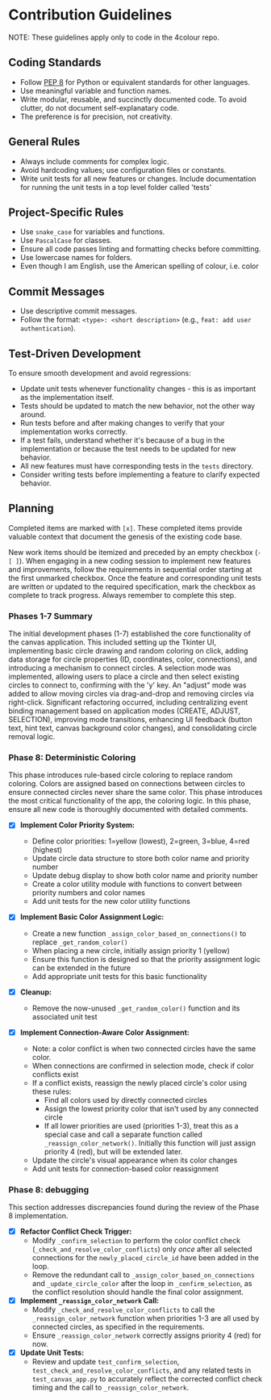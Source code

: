 # Contribution Guidelines

NOTE: These guidelines apply only to code in the 4colour repo.

## Coding Standards
- Follow [PEP 8](https://peps.python.org/pep-0008/) for Python or equivalent standards for other languages.
- Use meaningful variable and function names.
- Write modular, reusable, and succinctly documented code. To avoid clutter, do not document self-explanatary code.
- The preference is for precision, not creativity.

## General Rules
- Always include comments for complex logic.
- Avoid hardcoding values; use configuration files or constants.
- Write unit tests for all new features or changes. Include documentation for running the unit tests in a top level folder called 'tests'

## Project-Specific Rules
- Use `snake_case` for variables and functions.
- Use `PascalCase` for classes.
- Ensure all code passes linting and formatting checks before committing.
- Use lowercase names for folders.
- Even though I am English, use the American spelling of colour, i.e. color

## Commit Messages
- Use descriptive commit messages.
- Follow the format: `<type>: <short description>` (e.g., `feat: add user authentication`).

## Test-Driven Development

To ensure smooth development and avoid regressions:

- Update unit tests whenever functionality changes - this is as important as the implementation itself.
- Tests should be updated to match the new behavior, not the other way around.
- Run tests before and after making changes to verify that your implementation works correctly.
- If a test fails, understand whether it's because of a bug in the implementation or because the test needs to be updated for new behavior.
- All new features must have corresponding tests in the `tests` directory.
- Consider writing tests before implementing a feature to clarify expected behavior.

## Planning

Completed items are marked with `[x]`. These completed items provide valuable context that document the genesis of the existing code base.

New work items should be itemized and preceded by an empty checkbox (`- [ ]`). When engaging in a new coding session to implement new features and improvements, follow the requirements in sequential order starting at the first unmarked checkbox. Once the feature and corresponding unit tests are written or updated to the required specification, mark the checkbox as complete to track progress. Always remember to complete this step.

### Phases 1-7 Summary

The initial development phases (1-7) established the core functionality of the canvas application. This included setting up the Tkinter UI, implementing basic circle drawing and random coloring on click, adding data storage for circle properties (ID, coordinates, color, connections), and introducing a mechanism to connect circles. A selection mode was implemented, allowing users to place a circle and then select existing circles to connect to, confirming with the 'y' key. An "adjust" mode was added to allow moving circles via drag-and-drop and removing circles via right-click. Significant refactoring occurred, including centralizing event binding management based on application modes (CREATE, ADJUST, SELECTION), improving mode transitions, enhancing UI feedback (button text, hint text, canvas background color changes), and consolidating circle removal logic.

### Phase 8: Deterministic Coloring

This phase introduces rule-based circle coloring to replace random coloring. Colors are assigned based on connections between circles to ensure connected circles never share the same color. This phase introduces the most critical functionality of the app, the coloring logic. In this phase, ensure all new code is thoroughly documented with detailed comments.

- [x] **Implement Color Priority System:**
    *   Define color priorities: 1=yellow (lowest), 2=green, 3=blue, 4=red (highest)
    *   Update circle data structure to store both color name and priority number
    *   Update debug display to show both color name and priority number
    *   Create a color utility module with functions to convert between priority numbers and color names
    *   Add unit tests for the new color utility functions

- [x] **Implement Basic Color Assignment Logic:**
    *   Create a new function `_assign_color_based_on_connections()` to replace `_get_random_color()`
    *   When placing a new circle, initially assign priority 1 (yellow)
    *   Ensure this function is designed so that the priority assignment logic can be extended in the future
    *   Add appropriate unit tests for this basic functionality

- [x] **Cleanup:**
    *   Remove the now-unused `_get_random_color()` function and its associated unit test

- [x] **Implement Connection-Aware Color Assignment:**
    *   Note: a color conflict is when two connected circles have the same color.
    *   When connections are confirmed in selection mode, check if color conflicts exist
    *   If a conflict exists, reassign the newly placed circle's color using these rules:
        - Find all colors used by directly connected circles
        - Assign the lowest priority color that isn't used by any connected circle
        - If all lower priorities are used (priorities 1-3), treat this as a special case and call a separate function called `_reassign_color_network()`. Initially this function will just assign priority 4 (red), but will be extended later.
    *   Update the circle's visual appearance when its color changes
    *   Add unit tests for connection-based color reassignment

### Phase 8: debugging

This section addresses discrepancies found during the review of the Phase 8 implementation.

- [x] **Refactor Conflict Check Trigger:**
    *   Modify `_confirm_selection` to perform the color conflict check (`_check_and_resolve_color_conflicts`) only *once* after all selected connections for the `newly_placed_circle_id` have been added in the loop.
    *   Remove the redundant call to `_assign_color_based_on_connections` and `_update_circle_color` after the loop in `_confirm_selection`, as the conflict resolution should handle the final color assignment.
- [x] **Implement `_reassign_color_network` Call:**
    *   Modify `_check_and_resolve_color_conflicts` to call the `_reassign_color_network` function when priorities 1-3 are all used by connected circles, as specified in the requirements.
    *   Ensure `_reassign_color_network` correctly assigns priority 4 (red) for now.
- [x] **Update Unit Tests:**
    *   Review and update `test_confirm_selection`, `test_check_and_resolve_color_conflicts`, and any related tests in `test_canvas_app.py` to accurately reflect the corrected conflict check timing and the call to `_reassign_color_network`.

